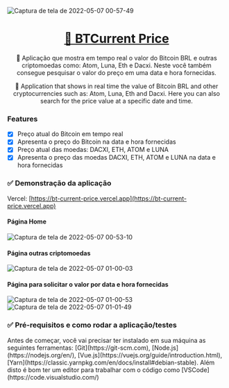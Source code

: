  
 ![Captura de tela de 2022-05-07 00-57-49](https://user-images.githubusercontent.com/85262397/167237342-9948472b-546f-4f86-aa96-90eaab6451dc.png)
 

<h1 align="center">
    <a href="https://bt-current-price.vercel.app/">🔗 BTCurrent Price</a>
</h1>
<p align="center">🚀 Aplicação que mostra em tempo real o valor do Bitcoin BRL e outras criptomoedas como: Atom, Luna, Eth e Dacxi. Neste você também consegue pesquisar o valor do preço em uma data e hora fornecidas.</p>
<p align="center">🚀 Application that shows in real time the value of Bitcoin BRL and other cryptocurrencies such as: Atom, Luna, Eth and Dacxi. Here you can also search for the price value at a specific date and time.</p>

### Features

- [x] Preço atual do Bitcoin em tempo real
- [x] Apresenta o preço do Bitcoin na data e hora fornecidas
- [x] Preço atual das moedas: DACXI, ETH, ATOM e LUNA
- [x] Apresenta o preço das moedas DACXI, ETH, ATOM e LUNA na data e hora fornecidas

### ✅ Demonstração da aplicação

Vercel: [https://bt-current-price.vercel.app](https://bt-current-price.vercel.app)

#### Página Home

![Captura de tela de 2022-05-07 00-53-10](https://user-images.githubusercontent.com/85262397/167237356-2fbce495-477f-4fe0-8f68-567e8510f134.png)

#### Página outras criptomoedas

![Captura de tela de 2022-05-07 01-00-03](https://user-images.githubusercontent.com/85262397/167237388-fd5b1141-4ed5-4624-9e5c-f5a6c72d8eaa.png)

#### Página para solicitar o valor por data e hora fornecidas 
![Captura de tela de 2022-05-07 01-00-53](https://user-images.githubusercontent.com/85262397/167237476-b7b12269-0d4b-44f5-8a98-503633ae59a1.png)
![Captura de tela de 2022-05-07 01-01-49](https://user-images.githubusercontent.com/85262397/167237479-89c76de8-3e0f-410b-885a-5e61c91afdbd.png)

### ✅ Pré-requisitos e como rodar a aplicação/testes

<p>Antes de começar, você vai precisar ter instalado em sua máquina as seguintes ferramentas:
[Git](https://git-scm.com), [Node.js](https://nodejs.org/en/), [Vue.js](https://vuejs.org/guide/introduction.html), [Yarn](https://classic.yarnpkg.com/en/docs/install#debian-stable). 
Além disto é bom ter um editor para trabalhar com o código como [VSCode](https://code.visualstudio.com/)
</p>


